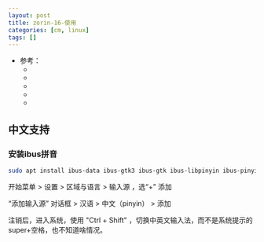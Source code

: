 ```yaml
---
layout: post
title: zorin-16-使用
categories: [cm, linux]
tags: []
---
```


* 参考： 
    * []()
    * []()
    * []()
    * []()
    * []()



## 中文支持

### 安装ibus拼音

~~~sh
sudo apt install ibus-data ibus-gtk3 ibus-gtk ibus-libpinyin ibus-pinyin ibus-table-wubi ibus-table ibus libibus-1.0-5 libusb-1.0-0 libusb-1.0-0 libusbmuxd6 libusrsctp1 python3-ibus-1.0 
~~~

开始菜单 \> 设置 \> 区域与语言 \> 输入源 ，选“+” 添加

“添加输入源” 对话框 \> 汉语 \> 中文（pinyin） \> 添加

注销后，进入系统，使用 "Ctrl + Shift" ，切换中英文输入法，而不是系统提示的 super+空格，也不知道啥情况。




























